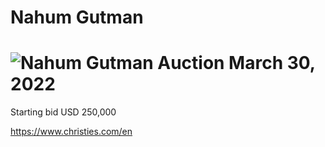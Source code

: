 Nahum Gutman
===

![Nahum Gutman](https://i.ibb.co/hLpgkdy/PXL-20211226-225012083.jpg)
Auction March 30, 2022
==

Starting bid USD 250,000

https://www.christies.com/en
